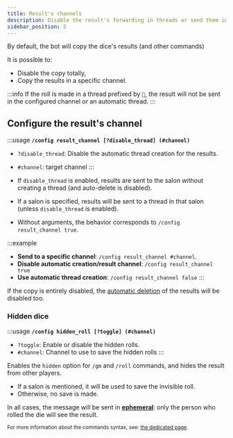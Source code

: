 ```yaml
---
title: Result's channels
description: Disable the result's forwarding in threads or send them in specific channel.
sidebar_position: 2
---
```


By default, the bot will copy the dice's results (and other commands)

It is possible to:
- Disable the copy totally,
- Copy the results in a specific channel.

:::info
If the roll is made in a thread prefixed by `🎲`, the result will not be sent in the configured channel or an automatic thread.
:::

## Configure the result's channel

:::usage
**`/config result_channel [?disable_thread] (#channel)`**
- `?disable_thread`: Disable the automatic thread creation for the results.
- `#channel`: target channel
:::

- If `disable_thread` is enabled, results are sent to the salon without creating a thread (and auto-delete is disabled).
- If a salon is specified, results will be sent to a thread in that salon (unless `disable_thread` is enabled).
- Without arguments, the behavior corresponds to `/config result_channel true`.


:::example
- **Send to a specific channel**: `/config result_channel #channel`.
- **Disable automatic creation/result channel**: `/config result_channel true`
- **Use automatic thread creation**: `/config result_channel false`
:::

If the copy is entirely disabled, the [automatic deletion](./display.md#time-before-deletion) of the results will be disabled too.

### Hidden dice

:::usage
**`/config hidden_roll [?toggle] (#channel)`**
- `?toggle`: Enable or disable the hidden rolls.
- `#channel`: Channel to use to save the hidden rolls
:::

Enables the `hidden` option for `/gm` and `/roll` commands, and hides the result from other players.

- If a salon is mentioned, it will be used to save the invisible roll.
- Otherwise, no save is made.

In all cases, the message will be sent in [**ephemeral**](https://support.discord.com/hc/fr/articles/1500000580222-Ephemeral-Messages-FAQ): only the person who rolled the die will see the result.

<small>For more information about the commands syntax, see: [the dedicated page](../introduction/format.mdx).</small>